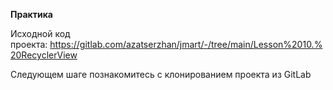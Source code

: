 <p><strong>Практика </strong></p>

<p>Исходной код проекта: <a href="https://gitlab.com/azatserzhan/jmart/-/tree/main/Lesson%2010.%20RecyclerView" rel="noopener noreferrer nofollow">https://gitlab.com/azatserzhan/jmart/-/tree/main/Lesson%2010.%20RecyclerView</a></p>

<p>Следующем шаге познакомитесь с клонированием проекта из GitLab</p>